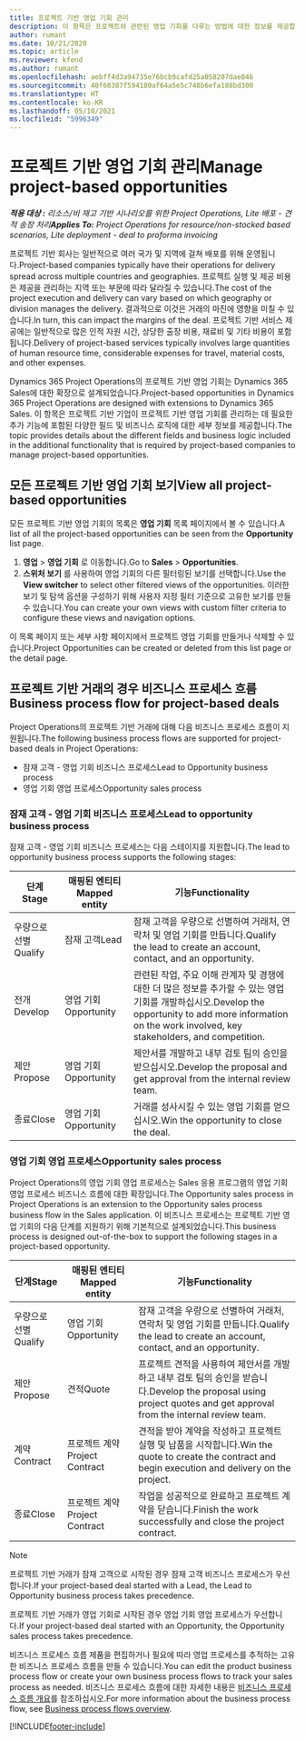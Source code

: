 ```yaml
---
title: 프로젝트 기반 영업 기회 관리
description: 이 항목은 프로젝트와 관련된 영업 기회를 다루는 방법에 대한 정보를 제공합니다.
author: rumant
ms.date: 10/21/2020
ms.topic: article
ms.reviewer: kfend
ms.author: rumant
ms.openlocfilehash: aebff4d3a94735e76bcb9cafd25a058207dae846
ms.sourcegitcommit: 40f68387f594180af64a5e5c748b6efa188bd300
ms.translationtype: HT
ms.contentlocale: ko-KR
ms.lasthandoff: 05/10/2021
ms.locfileid: "5996349"
---
```

# <a name="manage-project-based-opportunities"></a><span data-ttu-id="89c27-103">프로젝트 기반 영업 기회 관리</span><span class="sxs-lookup"><span data-stu-id="89c27-103">Manage project-based opportunities</span></span>

<span data-ttu-id="89c27-104">_**적용 대상 :** 리소스/비 재고 기반 시나리오를 위한 Project Operations, Lite 배포 - 견적 송장 처리_</span><span class="sxs-lookup"><span data-stu-id="89c27-104">_**Applies To:** Project Operations for resource/non-stocked based scenarios, Lite deployment - deal to proforma invoicing_</span></span>

<span data-ttu-id="89c27-105">프로젝트 기반 회사는 일반적으로 여러 국가 및 지역에 걸쳐 배포를 위해 운영됩니다.</span><span class="sxs-lookup"><span data-stu-id="89c27-105">Project-based companies typically have their operations for delivery spread across multiple countries and geographies.</span></span> <span data-ttu-id="89c27-106">프로젝트 실행 및 제공 비용은 제공을 관리하는 지역 또는 부문에 따라 달라질 수 있습니다.</span><span class="sxs-lookup"><span data-stu-id="89c27-106">The cost of the project execution and delivery can vary  based on which geography or division manages the delivery.</span></span> <span data-ttu-id="89c27-107">결과적으로 이것은 거래의 마진에 영향을 미칠 수 있습니다.</span><span class="sxs-lookup"><span data-stu-id="89c27-107">In turn, this can impact the margins of the deal.</span></span> <span data-ttu-id="89c27-108">프로젝트 기반 서비스 제공에는 일반적으로 많은 인적 자원 시간, 상당한 출장 비용, 재료비 및 기타 비용이 포함됩니다.</span><span class="sxs-lookup"><span data-stu-id="89c27-108">Delivery of project-based services typically involves large quantities of human resource time, considerable expenses for travel, material costs, and other expenses.</span></span>

<span data-ttu-id="89c27-109">Dynamics 365 Project Operations의 프로젝트 기반 영업 기회는 Dynamics 365 Sales에 대한 확장으로 설계되었습니다.</span><span class="sxs-lookup"><span data-stu-id="89c27-109">Project-based opportunities in Dynamics 365 Project Operations are designed with extensions to Dynamics 365 Sales.</span></span> <span data-ttu-id="89c27-110">이 항목은 프로젝트 기반 기업이 프로젝트 기반 영업 기회를 관리하는 데 필요한 추가 기능에 포함된 다양한 필드 및 비즈니스 로직에 대한 세부 정보를 제공합니다.</span><span class="sxs-lookup"><span data-stu-id="89c27-110">The topic provides details about the different fields and business logic included in the additional functionality that is required by project-based companies to manage project-based opportunities.</span></span>

## <a name="view-all-project-based-opportunities"></a><span data-ttu-id="89c27-111">모든 프로젝트 기반 영업 기회 보기</span><span class="sxs-lookup"><span data-stu-id="89c27-111">View all project-based opportunities</span></span>

<span data-ttu-id="89c27-112">모든 프로젝트 기반 영업 기회의 목록은 **영업 기회** 목록 페이지에서 볼 수 있습니다.</span><span class="sxs-lookup"><span data-stu-id="89c27-112">A list of all the project-based opportunities can be seen from the **Opportunity** list page.</span></span> 

1. <span data-ttu-id="89c27-113">**영업** > **영업 기회** 로 이동합니다.</span><span class="sxs-lookup"><span data-stu-id="89c27-113">Go to **Sales** > **Opportunities**.</span></span>
2. <span data-ttu-id="89c27-114">**스위처 보기** 를 사용하여 영업 기회의 다른 필터링된 보기를 선택합니다.</span><span class="sxs-lookup"><span data-stu-id="89c27-114">Use the **View switcher** to select other filtered views of the opportunities.</span></span> <span data-ttu-id="89c27-115">이러한 보기 및 탐색 옵션을 구성하기 위해 사용자 지정 필터 기준으로 고유한 보기를 만들 수 있습니다.</span><span class="sxs-lookup"><span data-stu-id="89c27-115">You can create your own views with custom filter criteria to configure these views and navigation options.</span></span>

<span data-ttu-id="89c27-116">이 목록 페이지 또는 세부 사항 페이지에서 프로젝트 영업 기회를 만들거나 삭제할 수 있습니다.</span><span class="sxs-lookup"><span data-stu-id="89c27-116">Project Opportunities can be created or deleted from this list page or the detail page.</span></span>

## <a name="business-process-flow-for-project-based-deals"></a><span data-ttu-id="89c27-117">프로젝트 기반 거래의 경우 비즈니스 프로세스 흐름</span><span class="sxs-lookup"><span data-stu-id="89c27-117">Business process flow for project-based deals</span></span>

<span data-ttu-id="89c27-118">Project Operations의 프로젝트 기반 거래에 대해 다음 비즈니스 프로세스 흐름이 지원됩니다.</span><span class="sxs-lookup"><span data-stu-id="89c27-118">The following business process flows are supported for project-based deals in Project Operations:</span></span>

- <span data-ttu-id="89c27-119">잠재 고객 - 영업 기회 비즈니스 프로세스</span><span class="sxs-lookup"><span data-stu-id="89c27-119">Lead to Opportunity business process</span></span>
- <span data-ttu-id="89c27-120">영업 기회 영업 프로세스</span><span class="sxs-lookup"><span data-stu-id="89c27-120">Opportunity sales process</span></span>

### <a name="lead-to-opportunity-business-process"></a><span data-ttu-id="89c27-121">잠재 고객 - 영업 기회 비즈니스 프로세스</span><span class="sxs-lookup"><span data-stu-id="89c27-121">Lead to opportunity business process</span></span> 
<span data-ttu-id="89c27-122">잠재 고객 - 영업 기회 비즈니스 프로세스는 다음 스테이지를 지원합니다.</span><span class="sxs-lookup"><span data-stu-id="89c27-122">The lead to opportunity business process supports the following stages:</span></span>

| <span data-ttu-id="89c27-123">단계</span><span class="sxs-lookup"><span data-stu-id="89c27-123">Stage</span></span> | <span data-ttu-id="89c27-124">매핑된 엔티티</span><span class="sxs-lookup"><span data-stu-id="89c27-124">Mapped entity</span></span> | <span data-ttu-id="89c27-125">기능</span><span class="sxs-lookup"><span data-stu-id="89c27-125">Functionality</span></span> |
| --- | --- | --- |
| <span data-ttu-id="89c27-126">우량으로 선별</span><span class="sxs-lookup"><span data-stu-id="89c27-126">Qualify</span></span> | <span data-ttu-id="89c27-127">잠재 고객</span><span class="sxs-lookup"><span data-stu-id="89c27-127">Lead</span></span> | <span data-ttu-id="89c27-128">잠재 고객을 우량으로 선별하여 거래처, 연락처 및 영업 기회를 만듭니다.</span><span class="sxs-lookup"><span data-stu-id="89c27-128">Qualify the lead to create an account, contact, and an opportunity.</span></span> |
| <span data-ttu-id="89c27-129">전개</span><span class="sxs-lookup"><span data-stu-id="89c27-129">Develop</span></span> | <span data-ttu-id="89c27-130">영업 기회</span><span class="sxs-lookup"><span data-stu-id="89c27-130">Opportunity</span></span> | <span data-ttu-id="89c27-131">관련된 작업, 주요 이해 관계자 및 경쟁에 대한 더 많은 정보를 추가할 수 있는 영업 기회를 개발하십시오.</span><span class="sxs-lookup"><span data-stu-id="89c27-131">Develop the opportunity to add more information on the work involved, key stakeholders, and competition.</span></span> |
| <span data-ttu-id="89c27-132">제안</span><span class="sxs-lookup"><span data-stu-id="89c27-132">Propose</span></span> | <span data-ttu-id="89c27-133">영업 기회</span><span class="sxs-lookup"><span data-stu-id="89c27-133">Opportunity</span></span> | <span data-ttu-id="89c27-134">제안서를 개발하고 내부 검토 팀의 승인을 받으십시오.</span><span class="sxs-lookup"><span data-stu-id="89c27-134">Develop the proposal and get approval from the internal review team.</span></span> |
| <span data-ttu-id="89c27-135">종료</span><span class="sxs-lookup"><span data-stu-id="89c27-135">Close</span></span> | <span data-ttu-id="89c27-136">영업 기회</span><span class="sxs-lookup"><span data-stu-id="89c27-136">Opportunity</span></span> | <span data-ttu-id="89c27-137">거래를 성사시킬 수 있는 영업 기회를 얻으십시오.</span><span class="sxs-lookup"><span data-stu-id="89c27-137">Win the opportunity to close the deal.</span></span> |

### <a name="opportunity-sales-process"></a><span data-ttu-id="89c27-138">영업 기회 영업 프로세스</span><span class="sxs-lookup"><span data-stu-id="89c27-138">Opportunity sales process</span></span>
<span data-ttu-id="89c27-139">Project Operations의 영업 기회 영업 프로세스는 Sales 응용 프로그램의 영업 기회 영업 프로세스 비즈니스 흐름에 대한 확장입니다.</span><span class="sxs-lookup"><span data-stu-id="89c27-139">The Opportunity sales process in Project Operations is an extension to the Opportunity sales process business flow in the Sales application.</span></span> <span data-ttu-id="89c27-140">이 비즈니스 프로세스는 프로젝트 기반 영업 기회의 다음 단계를 지원하기 위해 기본적으로 설계되었습니다.</span><span class="sxs-lookup"><span data-stu-id="89c27-140">This business process is designed out-of-the-box to support the following stages in a project-based opportunity.</span></span>

| <span data-ttu-id="89c27-141">단계</span><span class="sxs-lookup"><span data-stu-id="89c27-141">Stage</span></span> | <span data-ttu-id="89c27-142">매핑된 엔티티</span><span class="sxs-lookup"><span data-stu-id="89c27-142">Mapped entity</span></span> | <span data-ttu-id="89c27-143">기능</span><span class="sxs-lookup"><span data-stu-id="89c27-143">Functionality</span></span> |
| --- | --- | --- |
| <span data-ttu-id="89c27-144">우량으로 선별</span><span class="sxs-lookup"><span data-stu-id="89c27-144">Qualify</span></span> | <span data-ttu-id="89c27-145">영업 기회</span><span class="sxs-lookup"><span data-stu-id="89c27-145">Opportunity</span></span> | <span data-ttu-id="89c27-146">잠재 고객을 우량으로 선별하여 거래처, 연락처 및 영업 기회를 만듭니다.</span><span class="sxs-lookup"><span data-stu-id="89c27-146">Qualify the lead to create an account, contact, and an opportunity.</span></span> |
| <span data-ttu-id="89c27-147">제안</span><span class="sxs-lookup"><span data-stu-id="89c27-147">Propose</span></span> | <span data-ttu-id="89c27-148">견적</span><span class="sxs-lookup"><span data-stu-id="89c27-148">Quote</span></span> | <span data-ttu-id="89c27-149">프로젝트 견적을 사용하여 제안서를 개발하고 내부 검토 팀의 승인을 받습니다.</span><span class="sxs-lookup"><span data-stu-id="89c27-149">Develop the proposal using project quotes and get approval from the internal review team.</span></span> |
| <span data-ttu-id="89c27-150">계약</span><span class="sxs-lookup"><span data-stu-id="89c27-150">Contract</span></span> | <span data-ttu-id="89c27-151">프로젝트 계약</span><span class="sxs-lookup"><span data-stu-id="89c27-151">Project Contract</span></span> | <span data-ttu-id="89c27-152">견적을 받아 계약을 작성하고 프로젝트 실행 및 납품을 시작합니다.</span><span class="sxs-lookup"><span data-stu-id="89c27-152">Win the quote to create the contract and begin execution and delivery on the project.</span></span> |
| <span data-ttu-id="89c27-153">종료</span><span class="sxs-lookup"><span data-stu-id="89c27-153">Close</span></span> | <span data-ttu-id="89c27-154">프로젝트 계약</span><span class="sxs-lookup"><span data-stu-id="89c27-154">Project Contract</span></span> | <span data-ttu-id="89c27-155">작업을 성공적으로 완료하고 프로젝트 계약을 닫습니다.</span><span class="sxs-lookup"><span data-stu-id="89c27-155">Finish the work successfully and close the project contract.</span></span> |

> [!NOTE]
> <span data-ttu-id="89c27-156">프로젝트 기반 거래가 잠재 고객으로 시작된 경우 잠재 고객 비즈니스 프로세스가 우선합니다.</span><span class="sxs-lookup"><span data-stu-id="89c27-156">If your project-based deal started with a Lead, the Lead to Opportunity business process takes precedence.</span></span>
>
> <span data-ttu-id="89c27-157">프로젝트 기반 거래가 영업 기회로 시작된 경우 영업 기회 영업 프로세스가 우선합니다.</span><span class="sxs-lookup"><span data-stu-id="89c27-157">If your project-based deal started with an Opportunity, the Opportunity sales process takes precedence.</span></span>

<span data-ttu-id="89c27-158">비즈니스 프로세스 흐름 제품을 편집하거나 필요에 따라 영업 프로세스를 추적하는 고유한 비즈니스 프로세스 흐름을 만들 수 있습니다.</span><span class="sxs-lookup"><span data-stu-id="89c27-158">You can edit the product business process flow or create your own business process flows to track your sales process as needed.</span></span> <span data-ttu-id="89c27-159">비즈니스 프로세스 흐름에 대한 자세한 내용은 [비즈니스 프로세스 흐름 개요](/dynamics365/customerengagement/on-premises/customize/business-process-flows-overview)를 참조하십시오.</span><span class="sxs-lookup"><span data-stu-id="89c27-159">For more information about the business process flow, see [Business process flows overview](/dynamics365/customerengagement/on-premises/customize/business-process-flows-overview).</span></span>


[!INCLUDE[footer-include](../includes/footer-banner.md)]